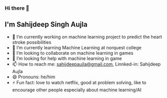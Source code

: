 ### Hi there 👋
## I'm Sahijdeep Singh Aujla

- 🔭 I’m currently working on machine learning project to predict the heart stroke possibilities
- 🌱 I’m currently learning Machine Learning at norquest college
- 👯 I’m looking to collaborate on machine learning in games
- 🤔 I’m looking for help with machine learning in game
- 📫 How to reach me: sahijdeepaujla@gmail.com, Linnked-in: Sahijdeep Aujla
- 😄 Pronouns: he/him
- ⚡ Fun fact: love to watch netflix, good at problem solving, like to encourage other people especially about machine learning/AI
